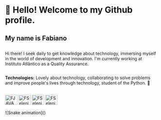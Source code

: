 # 👋 Hello! Welcome to my Github profile.
## My name is Fabiano

##
Hi there! I seek daily to get knowledge about technology, immersing myself in the world of development and innovation. I'm currently working at Instituto Atlântico as a Quality Assurance.
##

**Technologies:**
Lovely about technology, collaborating to solve problems and improve people's lives through technology, student of the Python. :rocket: 

<div style="display: inline_block"><br>
  <img align="center" alt="FJAVA" height="33" width="40" src="https://cdn.jsdelivr.net/gh/devicons/devicon/icons/java/java-original.svg" />
  <img align="center" alt="FSelenium" height="33" width="40" src="https://cdn.jsdelivr.net/gh/devicons/devicon/icons/selenium/selenium-original.svg" />
  <img align="center" alt="FSelenium" height="33" width="40" src="https://cdn.jsdelivr.net/gh/devicons/devicon/icons/python/python-original.svg" />
  <img align="center" alt="FSelenium" height="33" width="40" src="https://cdn.jsdelivr.net/gh/devicons/devicon/icons/github/github-original.svg" />


</div>
<br>

<div> 
  ![Snake animation]()
</div>
